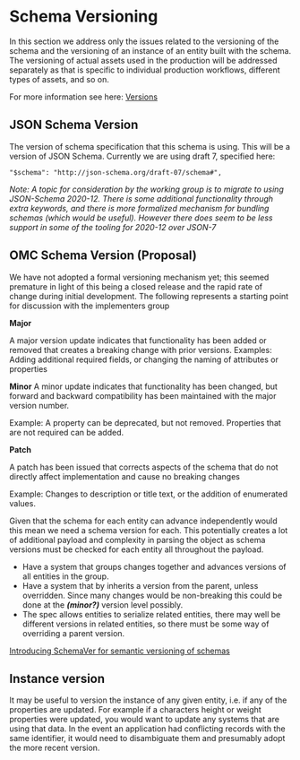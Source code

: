 # Schema Versioning

In this section we address only the issues related to the versioning of the schema and the versioning of an instance of an entity built with the schema. The versioning of actual assets used in the production will be addressed separately as that is specific to individual production workflows,  different types of assets, and so on.

For more information see here: [Versions](../Tech-Notes/Versions.md)

## JSON Schema Version
The version of schema specification that this schema is using. This will be a version of JSON Schema. Currently we are using draft 7, specified here:

```
"$schema": "http://json-schema.org/draft-07/schema#",
```

*Note: A topic for consideration by the working group is to migrate to using JSON-Schema 2020-12. There is some additional functionality through extra keywords, and there is more formalized mechanism for bundling schemas (which would be useful). However there does seem to be less support in some of the tooling for 2020-12 over JSON-7*

## OMC Schema Version (Proposal)
We have not adopted a formal versioning mechanism yet; this seemed premature in light of this being a closed release and the rapid rate of change during initial development. The following represents a starting point for discussion with the implementers group

**Major**

A major version update indicates that functionality has been added or removed that creates a breaking change with prior versions.
Examples: Adding additional required fields, or changing the naming of attributes or properties

**Minor**
A minor update indicates that functionality has been changed, but forward and backward compatibility has been maintained with the major version number.

Example: A property can be deprecated, but not removed. Properties that are not required can be added.

**Patch**

A patch has been issued that corrects aspects of the schema that do not directly affect implementation and cause no breaking changes

Example: Changes to description or title text, or the addition of enumerated values.


Given that the schema for each entity can advance independently would this mean we need a schema version for each. This potentially creates a lot of additional payload and complexity in parsing the object as schema versions must be checked for each entity all throughout the payload.

- Have a system that groups changes together and advances versions of all entities in the group.
- Have a system that by inherits a version from the parent, unless overridden. Since many changes would be non-breaking this could be done at the ***(minor?)*** version level possibly.
- The spec allows entities to serialize related entities, there may well be different versions in related entities, so there must be some way of overriding a parent version.

[Introducing SchemaVer for semantic versioning of schemas](https://snowplowanalytics.com/blog/2014/05/13/introducing-schemaver-for-semantic-versioning-of-schemas/)

## Instance version
It may be useful to version the instance of any given entity, i.e. if any of the properties are updated. For example if a characters height or weight properties were updated, you would want to update any systems that are using that data. In the event an application had conflicting records with the same identifier, it would need to disambiguate them and presumably adopt the more recent version.
